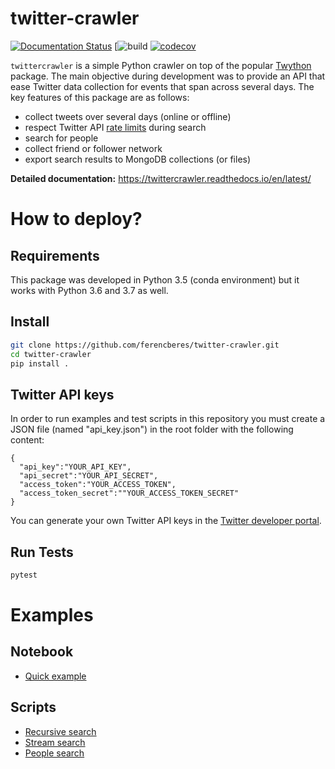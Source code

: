 ﻿# twitter-crawler

[![Documentation Status](https://readthedocs.org/projects/twittercrawler/badge/?version=latest)](https://twittercrawler.readthedocs.io/en/latest/?badge=latest)
[![build](https://github.com/ferencberes/twitter-crawler/actions/workflows/crawler-tests.yml/badge.svg)
[![codecov](https://codecov.io/gh/ferencberes/twitter-crawler/branch/master/graph/badge.svg?token=KS3I66GFLB)](https://codecov.io/gh/ferencberes/twitter-crawler)

`twittercrawler` is a simple Python crawler on top of the popular [Twython](https://twython.readthedocs.io/en/latest/) package. The main objective during development was to provide an API that ease Twitter data collection for events that span across several days. The key features of this package are as follows:

- collect tweets over several days (online or offline)
- respect Twitter API [rate limits](https://developer.twitter.com/en/docs/basics/rate-limits) during search
- search for people
- collect friend or follower network
- export search results to MongoDB collections (or files)
   
**Detailed documentation:** https://twittercrawler.readthedocs.io/en/latest/

# How to deploy?

## Requirements

This package was developed in Python 3.5 (conda environment) but it works with Python 3.6 and 3.7 as well.

## Install

```bash
git clone https://github.com/ferencberes/twitter-crawler.git
cd twitter-crawler
pip install .
```

## Twitter API keys

In order to run examples and test scripts in this repository you must create a JSON file (named "api_key.json") in the root folder with the following content:

```
{
  "api_key":"YOUR_API_KEY",
  "api_secret":"YOUR_API_SECRET",
  "access_token":"YOUR_ACCESS_TOKEN",
  "access_token_secret":""YOUR_ACCESS_TOKEN_SECRET"
}
```
You can generate your own Twitter API keys in the [Twitter developer portal](https://developer.twitter.com).

## Run Tests

```bash
pytest
```

# Examples

## Notebook

- [Quick example](examples/SimpleSearch.ipynb)

## Scripts
- [Recursive search](examples/recursive.py)
- [Stream search](examples/stream.py)
- [People search](examples/people.py)
